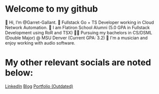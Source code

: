 # Welcome to my github
👋 Hi, I’m @Garret-Gallant.
👀 Fullstack Go + TS Developer working in Cloud Network Automation.
🌱 I am Flatiron School Alumni (5.0 GPA in Fullstack Development using RoR and TSX)
👨‍🎓 Pursuing my bachelors in CS/DSML (Double Major) @ MSU Denver (Current GPA: 3.2)
🎵 I'm a musician and enjoy working with audio software.

# My other relevant socials are noted below:

[LinkedIn](https://www.linkedin.com/in/garret-gallant)
[Blog](https://medium.com/@GarretGallant)
[Portfolio (Outdated)](https://gallantsoftware.dev)

<!---
Garret-Gallant/Garret-Gallant is a ✨ special ✨ repository because its `README.md` (this file) appears on your GitHub profile.
You can click the Preview link to take a look at your changes.
--->
